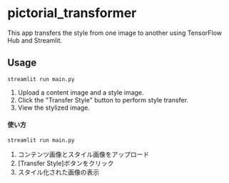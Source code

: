 # pictorial_transformer
This app transfers the style from one image to another using TensorFlow Hub and Streamlit.

## Usage

```
streamlit run main.py
```

1. Upload a content image and a style image.
2. Click the "Transfer Style" button to perform style transfer.
3. View the stylized image.

#### 使い方

```
streamlit run main.py
```

1. コンテンツ画像とスタイル画像をアップロード
2. [Transfer Style]ボタンをクリック
3. スタイル化された画像の表示
